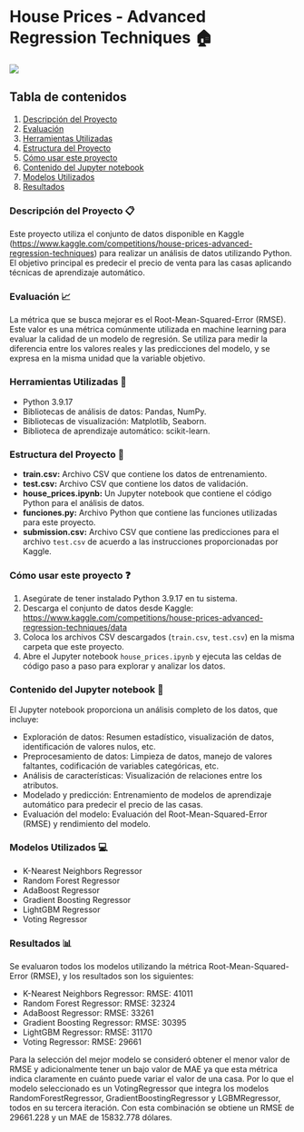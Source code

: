 # House Prices - Advanced Regression Techniques :house:

<img src="https://www.rocketmortgage.com/resources-cmsassets/RocketMortgage.com/Article_Images/Large_Images/Stock-Neighborhood-Development-AdobeStock307010071%20copy.jpg">

## Tabla de contenidos

1. [Descripción del Proyecto](#descripción-del-proyecto-clipboard)
2. [Evaluación](#evaluación-chart_with_upwards_trend)
3. [Herramientas Utilizadas](#herramientas-utilizadas-wrench)
4. [Estructura del Proyecto](#estructura-del-proyecto-open_file_folder)
5. [Cómo usar este proyecto](#cómo-usar-este-proyecto-question)
6. [Contenido del Jupyter notebook](#contenido-del-jupyter-notebook-page_facing_up)
7. [Modelos Utilizados](#modelos-utilizados-computer)
8. [Resultados](#resultados-bar_chart)


### Descripción del Proyecto :clipboard:
Este proyecto utiliza el conjunto de datos disponible en Kaggle (https://www.kaggle.com/competitions/house-prices-advanced-regression-techniques) para realizar un análisis de datos utilizando Python. El objetivo principal es predecir el precio de venta para las casas aplicando técnicas de aprendizaje automático.

### Evaluación :chart_with_upwards_trend:
La métrica que se busca mejorar es el Root-Mean-Squared-Error (RMSE). Este valor es una métrica comúnmente utilizada en machine learning para evaluar la calidad de un modelo de regresión. Se utiliza para medir la diferencia entre los valores reales y las predicciones del modelo, y se expresa en la misma unidad que la variable objetivo.

### Herramientas Utilizadas :wrench:
- Python 3.9.17
- Bibliotecas de análisis de datos: Pandas, NumPy.
- Bibliotecas de visualización: Matplotlib, Seaborn.
- Biblioteca de aprendizaje automático: scikit-learn.

### Estructura del Proyecto :open_file_folder:
- **train.csv:** Archivo CSV que contiene los datos de entrenamiento.
- **test.csv:** Archivo CSV que contiene los datos de validación.
- **house_prices.ipynb:** Un Jupyter notebook que contiene el código Python para el análisis de datos.
- **funciones.py:** Archivo Python que contiene las funciones utilizadas para este proyecto.
- **submission.csv:** Archivo CSV que contiene las predicciones para el archivo `test.csv` de acuerdo a las instrucciones proporcionadas por Kaggle.

### Cómo usar este proyecto :question:
1. Asegúrate de tener instalado Python 3.9.17 en tu sistema.
2. Descarga el conjunto de datos desde Kaggle: https://www.kaggle.com/competitions/house-prices-advanced-regression-techniques/data
3. Coloca los archivos CSV descargados (`train.csv`, `test.csv`) en la misma carpeta que este proyecto.
4. Abre el Jupyter notebook `house_prices.ipynb` y ejecuta las celdas de código paso a paso para explorar y analizar los datos.

### Contenido del Jupyter notebook :page_facing_up:
El Jupyter notebook proporciona un análisis completo de los datos, que incluye:
- Exploración de datos: Resumen estadístico, visualización de datos, identificación de valores nulos, etc.
- Preprocesamiento de datos: Limpieza de datos, manejo de valores faltantes, codificación de variables categóricas, etc.
- Análisis de características: Visualización de relaciones entre los atributos.
- Modelado y predicción: Entrenamiento de modelos de aprendizaje automático para predecir el precio de las casas.
- Evaluación del modelo: Evaluación del Root-Mean-Squared-Error (RMSE) y rendimiento del modelo.

### Modelos Utilizados :computer:
- K-Nearest Neighbors Regressor
- Random Forest Regressor
- AdaBoost Regressor
- Gradient Boosting Regressor
- LightGBM Regressor
- Voting Regressor

### Resultados :bar_chart:
Se evaluaron todos los modelos utilizando la métrica Root-Mean-Squared-Error (RMSE), y los resultados son los siguientes:

- K-Nearest Neighbors Regressor: RMSE: 41011
- Random Forest Regressor: RMSE: 32324
- AdaBoost Regressor: RMSE: 33261
- Gradient Boosting Regressor: RMSE: 30395
- LightGBM Regressor: RMSE: 31170
- Voting Regressor: RMSE: 29661


Para la selección del mejor modelo se consideró obtener el menor valor de RMSE y adicionalmente tener un bajo valor de MAE ya que esta métrica indica claramente en cuánto puede variar el valor de una casa. Por lo que el modelo seleccionado es un VotingRegressor que integra los modelos RandomForestRegressor, GradientBoostingRegressor y LGBMRegressor, todos en su tercera iteración.
  Con esta combinación se obtiene un RMSE de 29661.228 y un MAE de 15832.778 dólares.


